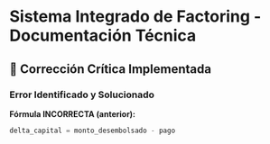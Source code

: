 # Sistema Integrado de Factoring - Documentación Técnica

## 🚨 **Corrección Crítica Implementada**

### **Error Identificado y Solucionado**

**Fórmula INCORRECTA (anterior):**
```python
delta_capital = monto_desembolsado - pago